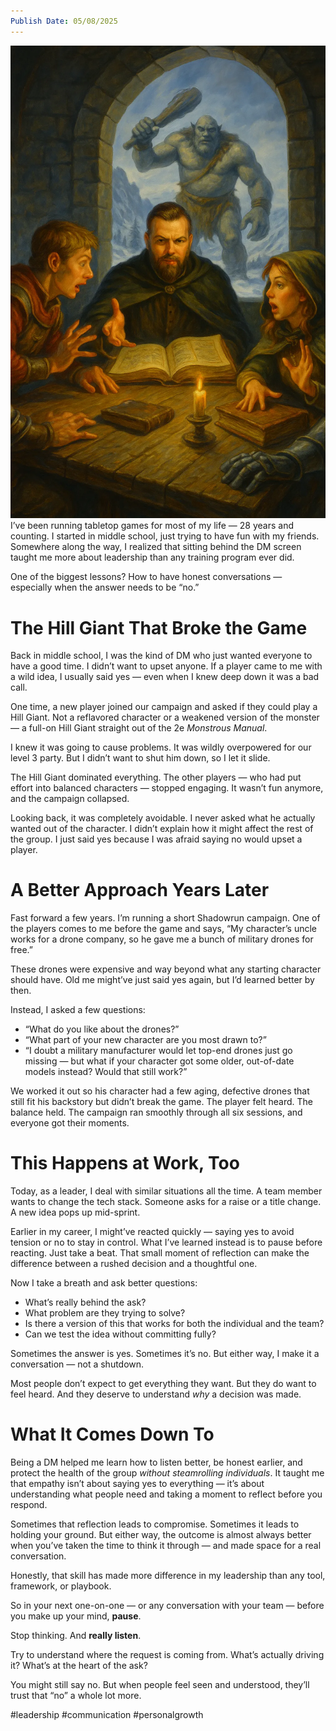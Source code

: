```yaml
---
Publish Date: 05/08/2025
---
```


![What Being a DM Taught Me About Leadership (and Saying No)](WhatBeingaDMTaughtMeAboutLeadership(and%20Saying%20No).png)
I’ve been running tabletop games for most of my life — 28 years and counting. I started in middle school, just trying to have fun with my friends. Somewhere along the way, I realized that sitting behind the DM screen taught me more about leadership than any training program ever did.

One of the biggest lessons? How to have honest conversations — especially when the answer needs to be “no.”

# The Hill Giant That Broke the Game

Back in middle school, I was the kind of DM who just wanted everyone to have a good time. I didn’t want to upset anyone. If a player came to me with a wild idea, I usually said yes — even when I knew deep down it was a bad call.

One time, a new player joined our campaign and asked if they could play a Hill Giant. Not a reflavored character or a weakened version of the monster — a full-on Hill Giant straight out of the 2e _Monstrous Manual_.

I knew it was going to cause problems. It was wildly overpowered for our level 3 party. But I didn’t want to shut him down, so I let it slide.

The Hill Giant dominated everything. The other players — who had put effort into balanced characters — stopped engaging. It wasn’t fun anymore, and the campaign collapsed.

Looking back, it was completely avoidable. I never asked what he actually wanted out of the character. I didn’t explain how it might affect the rest of the group. I just said yes because I was afraid saying no would upset a player.

# A Better Approach Years Later

Fast forward a few years. I’m running a short Shadowrun campaign. One of the players comes to me before the game and says, “My character’s uncle works for a drone company, so he gave me a bunch of military drones for free.”

These drones were expensive and way beyond what any starting character should have. Old me might’ve just said yes again, but I’d learned better by then.

Instead, I asked a few questions:

- “What do you like about the drones?”
- “What part of your new character are you most drawn to?”
- “I doubt a military manufacturer would let top-end drones just go missing — but what if your character got some older, out-of-date models instead? Would that still work?”

We worked it out so his character had a few aging, defective drones that still fit his backstory but didn’t break the game. The player felt heard. The balance held. The campaign ran smoothly through all six sessions, and everyone got their moments.

# This Happens at Work, Too

Today, as a leader, I deal with similar situations all the time. A team member wants to change the tech stack. Someone asks for a raise or a title change. A new idea pops up mid-sprint.

Earlier in my career, I might’ve reacted quickly — saying yes to avoid tension or no to stay in control. What I’ve learned instead is to pause before reacting. Just take a beat. That small moment of reflection can make the difference between a rushed decision and a thoughtful one.

Now I take a breath and ask better questions:

- What’s really behind the ask?
- What problem are they trying to solve?
- Is there a version of this that works for both the individual and the team?
- Can we test the idea without committing fully?

Sometimes the answer is yes. Sometimes it’s no. But either way, I make it a conversation — not a shutdown.

Most people don’t expect to get everything they want. But they do want to feel heard. And they deserve to understand _why_ a decision was made.

# What It Comes Down To

Being a DM helped me learn how to listen better, be honest earlier, and protect the health of the group _without steamrolling individuals_. It taught me that empathy isn’t about saying yes to everything — it’s about understanding what people need and taking a moment to reflect before you respond.

Sometimes that reflection leads to compromise. Sometimes it leads to holding your ground. But either way, the outcome is almost always better when you’ve taken the time to think it through — and made space for a real conversation.

Honestly, that skill has made more difference in my leadership than any tool, framework, or playbook.

So in your next one-on-one — or any conversation with your team — before you make up your mind, **pause**.

Stop thinking. And **really listen**.

Try to understand where the request is coming from. What’s actually driving it? What’s at the heart of the ask?

You might still say no. But when people feel seen and understood, they’ll trust that “no” a whole lot more.

#leadership #communication #personalgrowth
